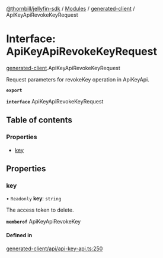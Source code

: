 [@thornbill/jellyfin-sdk](../README.md) / [Modules](../modules.md) / [generated-client](../modules/generated_client.md) / ApiKeyApiRevokeKeyRequest

# Interface: ApiKeyApiRevokeKeyRequest

[generated-client](../modules/generated_client.md).ApiKeyApiRevokeKeyRequest

Request parameters for revokeKey operation in ApiKeyApi.

**`export`**

**`interface`** ApiKeyApiRevokeKeyRequest

## Table of contents

### Properties

- [key](generated_client.ApiKeyApiRevokeKeyRequest.md#key)

## Properties

### key

• `Readonly` **key**: `string`

The access token to delete.

**`memberof`** ApiKeyApiRevokeKey

#### Defined in

[generated-client/api/api-key-api.ts:250](https://github.com/thornbill/jellyfin-sdk-typescript/blob/21a118e/src/generated-client/api/api-key-api.ts#L250)
